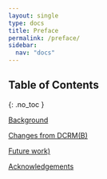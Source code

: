 ```yaml
---
layout: single
type: docs
title: Preface
permalink: /preface/
sidebar:
  nav: "docs"
---
```


## Table of Contents
{: .no_toc }

[Background](/DCRMR/docs/preface/Background/)

[Changes from DCRM(B)](/DCRMR/docs/preface/Changes-from-DCRB/)

[Future work)](/DCRMR/docs/preface/Future-work/)

[Acknowledgements](/DCRMR/docs/preface/Acknowledgements/)